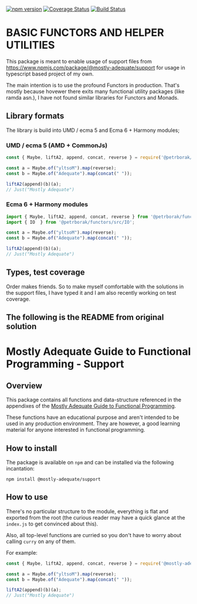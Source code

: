 [![npm version](https://badge.fury.io/js/%40petrborak%2Ffunctors.svg)](https://badge.fury.io/js/%40petrborak%2Ffunctors)
[![Coverage Status](https://coveralls.io/repos/github/PetrBorak/Functors/badge.svg?branch=master)](https://coveralls.io/github/PetrBorak/Functors?branch=master)
[![Build Status](https://travis-ci.org/PetrBorak/Functors.svg?branch=master)](https://travis-ci.org/PetrBorak/Functors)

# BASIC FUNCTORS AND HELPER UTILITIES
This package is meant to enable usage of support files from https://www.npmjs.com/package/@mostly-adequate/support
for usage in typescript based project of my own.

The main intention is to use the profound Functors in production.
That's mostly because hovewer there exits many functional utility packages
(like ramda asn.), I have not found similar libraries for Functors and Monads.

## Library formats
The library is build into UMD / ecma 5 and Ecma 6 + Harmony modules;

###  UMD / ecma 5 (AMD + CommonJs)

```js
const { Maybe, liftA2, append, concat, reverse } = require('@petrborak/functors');

const a = Maybe.of("yltsoM").map(reverse);
const b = Maybe.of("Adequate").map(concat(" "));

liftA2(append)(b)(a);
// Just("Mostly Adequate")
```


###   Ecma 6 + Harmony modules

```js
import { Maybe, liftA2, append, concat, reverse } from '@petrborak/functors';
import { IO  } from '@petrborak/functors/src/IO';

const a = Maybe.of("yltsoM").map(reverse);
const b = Maybe.of("Adequate").map(concat(" "));

liftA2(append)(b)(a);
// Just("Mostly Adequate")
```




## Types, test coverage 

Order makes friends. So to make myself comfortable with the solutions
 in the support files, I have typed it and I am also recently working on test coverage.
 
 
 
## The following is the README from original solution 

# Mostly Adequate Guide to Functional Programming - Support

## Overview 

This package contains all functions and data-structure referenced in the
appendixes of the [Mostly Adequate Guide to Functional Programming](https://github.com/MostlyAdequate/mostly-adequate-guide).

These functions have an educational purpose and aren't intended to be used in
any production environment. They are however, a good learning material for anyone
interested in functional programming.

## How to install

The package is available on `npm` and can be installed via the following incantation:

```
npm install @mostly-adequate/support
```

## How to use

There's no particular structure to the module, everything is flat and exported
from the root (the curious reader may have a quick glance at the `index.js` to
get convinced about this). 

Also, all top-level functions are curried so you don't have to worry about calling
`curry` on any of them.

For example:

```js
const { Maybe, liftA2, append, concat, reverse } = require('@mostly-adequate/support');

const a = Maybe.of("yltsoM").map(reverse);
const b = Maybe.of("Adequate").map(concat(" "));

liftA2(append)(b)(a);
// Just("Mostly Adequate")
```
